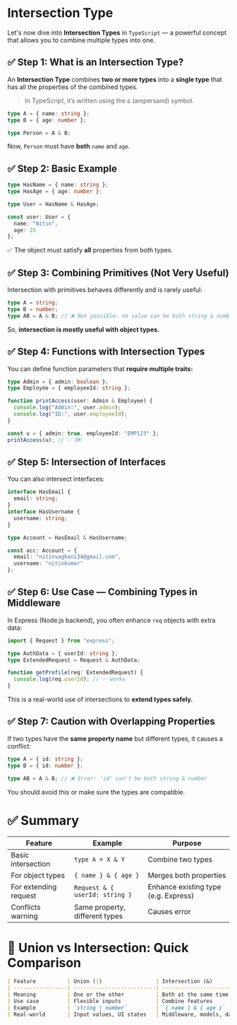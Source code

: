 # Intersection Type

Let's now dive into **Intersection Types** in `TypeScript` — a powerful concept that allows you to combine multiple types into one.

## ✅ Step 1: What is an Intersection Type?

An **Intersection Type** combines **two or more types** into a **single type** that has all the properties of the combined types.

> In TypeScript, it’s written using the `&` (ampersand) symbol.
```ts
type A = { name: string };
type B = { age: number };

type Person = A & B;
```
Now, `Person` must have **both** `name` and `age`.
## ✅ Step 2: Basic Example
```ts
type HasName = { name: string };
type HasAge = { age: number };

type User = HasName & HasAge;

const user: User = {
  name: "Nitin",
  age: 25
};
```
✅ The object must satisfy **all** properties from both types.
## ✅ Step 3: Combining Primitives (Not Very Useful)

Intersection with primitives behaves differently and is rarely useful:
```ts
type A = string;
type B = number;
type AB = A & B; // ❌ Not possible: no value can be both string & number
```
So, **intersection is mostly useful with object types.**
## ✅ Step 4: Functions with Intersection Types

You can define function parameters that **require multiple traits:**
```ts
type Admin = { admin: boolean };
type Employee = { employeeId: string };

function printAccess(user: Admin & Employee) {
  console.log("Admin:", user.admin);
  console.log("ID:", user.employeeId);
}

const u = { admin: true, employeeId: "EMP123" };
printAccess(u); // ✅ OK
```
## ✅ Step 5: Intersection of Interfaces

You can also intersect interfaces:
```ts
interface HasEmail {
  email: string;
}
interface HasUsername {
  username: string;
}

type Account = HasEmail & HasUsername;

const acc: Account = {
  email: "nitinvaghani34@gmail.com",
  username: "nitinkumar"
};
```
## ✅ Step 6: Use Case — Combining Types in Middleware

In Express (Node.js backend), you often enhance `req` objects with extra data:
```ts
import { Request } from "express";

type AuthData = { userId: string };
type ExtendedRequest = Request & AuthData;

function getProfile(req: ExtendedRequest) {
  console.log(req.userId); // ✅ works
}
```
This is a real-world use of intersections to **extend types safely.**
## ✅ Step 7: Caution with Overlapping Properties

If two types have the **same property name** but different types, it causes a conflict:
```ts
type A = { id: string };
type B = { id: number };

type AB = A & B; // ❌ Error: 'id' can't be both string & number
```
You should avoid this or make sure the types are compatible.
# ✅ Summary
| Feature               | Example                        | Purpose                              |
| --------------------- | ------------------------------ | ------------------------------------ |
| Basic intersection    | `type A = X & Y`               | Combine two types                    |
| For object types      | `{ name } & { age }`           | Merges both properties               |
| For extending request | `Request & { userId: string }` | Enhance existing type (e.g. Express) |
| Conflicts warning     | Same property, different types | Causes error                         |


# 🧠 Union vs Intersection: Quick Comparison
```md
| Feature          | Union (|)                 | Intersection (&)                     |
| -----------------| --------------------------| ------------------------------------ |
| Meaning          | One or the other          | Both at the same time                |
| Use case         | Flexible inputs           | Combine features                     |
| Example          | `string | number`         | `{ name } & { age }`                 |
| Real-world       | Input values, UI states   | Middleware, models, data enrichment  |
```
